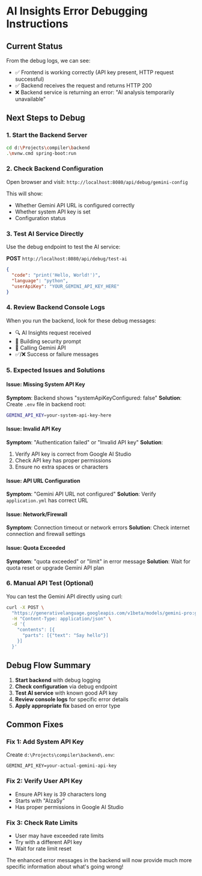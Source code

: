 # AI Insights Error Debugging Instructions

## Current Status
From the debug logs, we can see:
- ✅ Frontend is working correctly (API key present, HTTP request successful)
- ✅ Backend receives the request and returns HTTP 200
- ❌ Backend service is returning an error: "AI analysis temporarily unavailable"

## Next Steps to Debug

### 1. Start the Backend Server
```bash
cd d:\Projects\compiler\backend
.\mvnw.cmd spring-boot:run
```

### 2. Check Backend Configuration
Open browser and visit: `http://localhost:8080/api/debug/gemini-config`

This will show:
- Whether Gemini API URL is configured correctly
- Whether system API key is set
- Configuration status

### 3. Test AI Service Directly
Use the debug endpoint to test the AI service:

**POST** `http://localhost:8080/api/debug/test-ai`
```json
{
  "code": "print('Hello, World!')",
  "language": "python",
  "userApiKey": "YOUR_GEMINI_API_KEY_HERE"
}
```

### 4. Review Backend Console Logs
When you run the backend, look for these debug messages:
- 🔍 AI Insights request received
- 📝 Building security prompt
- 📡 Calling Gemini API
- ✅/❌ Success or failure messages

### 5. Expected Issues and Solutions

#### Issue: Missing System API Key
**Symptom**: Backend shows "systemApiKeyConfigured: false"
**Solution**: Create `.env` file in backend root:
```bash
GEMINI_API_KEY=your-system-api-key-here
```

#### Issue: Invalid API Key
**Symptom**: "Authentication failed" or "Invalid API key"
**Solution**: 
1. Verify API key is correct from Google AI Studio
2. Check API key has proper permissions
3. Ensure no extra spaces or characters

#### Issue: API URL Configuration
**Symptom**: "Gemini API URL not configured"
**Solution**: Verify `application.yml` has correct URL

#### Issue: Network/Firewall
**Symptom**: Connection timeout or network errors
**Solution**: Check internet connection and firewall settings

#### Issue: Quota Exceeded
**Symptom**: "quota exceeded" or "limit" in error message
**Solution**: Wait for quota reset or upgrade Gemini API plan

### 6. Manual API Test (Optional)
You can test the Gemini API directly using curl:

```bash
curl -X POST \
  "https://generativelanguage.googleapis.com/v1beta/models/gemini-pro:generateContent?key=YOUR_API_KEY" \
  -H "Content-Type: application/json" \
  -d '{
    "contents": [{
      "parts": [{"text": "Say hello"}]
    }]
  }'
```

## Debug Flow Summary

1. **Start backend** with debug logging
2. **Check configuration** via debug endpoint
3. **Test AI service** with known good API key
4. **Review console logs** for specific error details
5. **Apply appropriate fix** based on error type

## Common Fixes

### Fix 1: Add System API Key
Create `d:\Projects\compiler\backend\.env`:
```
GEMINI_API_KEY=your-actual-gemini-api-key
```

### Fix 2: Verify User API Key
- Ensure API key is 39 characters long
- Starts with "AIzaSy"
- Has proper permissions in Google AI Studio

### Fix 3: Check Rate Limits
- User may have exceeded rate limits
- Try with a different API key
- Wait for rate limit reset

The enhanced error messages in the backend will now provide much more specific information about what's going wrong!
